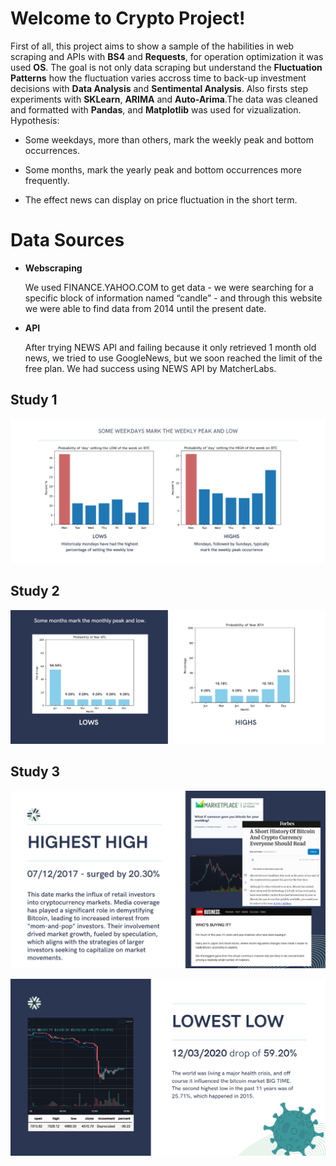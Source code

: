# Welcome to Crypto Project!

First of all, this project aims to show a sample of the habilities in web scraping and APIs with **BS4** and **Requests**, for operation optimization it was used **OS**. The goal is not only data scraping but understand the **Fluctuation Patterns** how the fluctuation varies accross time to back-up investment decisions with **Data Analysis** and **Sentimental Analysis**. Also firsts step experiments with **SKLearn**, **ARIMA** and **Auto-Arima**.The data was cleaned and formatted with **Pandas**, and **Matplotlib** was used for vizualization. Hypothesis:

- Some weekdays, more than others, mark the weekly peak and bottom occurrences.

- Some months, mark the yearly peak and bottom occurrences more frequently.

- The effect news can display on price fluctuation in the short term.


# Data Sources

-	**Webscraping**

	We used FINANCE.YAHOO.COM to get data - we were searching for a specific block of information named “candle” - and through this website we were able to find data from 2014 until the present date.

-	**API**

	After trying NEWS API and failing because it only retrieved 1 month old news, we tried to use GoogleNews, but we soon reached the limit of the free plan. We had success using NEWS API by MatcherLabs.
	
## Study 1

![alt text](https://github.com/ElielVSAlmeida/Crypto-Project/blob/main/Graphics/study1.png)

## Study 2

![alt text](https://github.com/ElielVSAlmeida/Crypto-Project/blob/main/Graphics/study2.png)

## Study 3

![alt text](https://github.com/ElielVSAlmeida/Crypto-Project/blob/main/Graphics/study3_1.png)


![alt text](https://github.com/ElielVSAlmeida/Crypto-Project/blob/main/Graphics/study3_2.png)